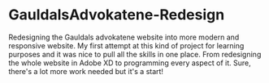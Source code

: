 # GauldalsAdvokatene-Redesign
Redesigning the Gauldals advokatene website into more modern and responsive website. My first attempt at this kind of project for learning purposes and it was nice to pull all the skills in one place. From redesigning the whole website in Adobe XD to programming every aspect of it. Sure, there's a lot more work needed but it's a start! 
